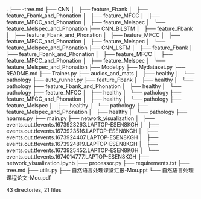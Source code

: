 .
├── -tree.md
├── CNN
│   ├── feature_Fbank
│   ├── feature_Fbank_and_Phonation
│   ├── feature_MFCC
│   ├── feature_MFCC_and_Phonation
│   ├── feature_Melspec
│   └── feature_Melspec_and_Phonation
├── CNN_BiLSTM
│   ├── feature_Fbank
│   ├── feature_Fbank_and_Phonation
│   ├── feature_MFCC
│   ├── feature_MFCC_and_Phonation
│   ├── feature_Melspec
│   └── feature_Melspec_and_Phonation
├── CNN_LSTM
│   ├── feature_Fbank
│   ├── feature_Fbank_and_Phonation
│   ├── feature_MFCC
│   ├── feature_MFCC_and_Phonation
│   ├── feature_Melspec
│   └── feature_Melspec_and_Phonation
├── Model.py
├── Mydataset.py
├── README.md
├── Trainer.py
├── audios_and_mats
│   ├── healthy
│   └── pathology
├── auto_runner.py
├── feature_Fbank
│   ├── healthy
│   └── pathology
├── feature_Fbank_and_Phonation
│   ├── healthy
│   └── pathology
├── feature_MFCC
│   ├── healthy
│   └── pathology
├── feature_MFCC_and_Phonation
│   ├── healthy
│   └── pathology
├── feature_Melspec
│   ├── healthy
│   └── pathology
├── feature_Melspec_and_Phonation
│   ├── healthy
│   └── pathology
├── hparms.py
├── main.py
├── network_visualization
│   ├── events.out.tfevents.1673923263.LAPTOP-ESEN8KGH
│   ├── events.out.tfevents.1673923516.LAPTOP-ESEN8KGH
│   ├── events.out.tfevents.1673924407.LAPTOP-ESEN8KGH
│   ├── events.out.tfevents.1673924819.LAPTOP-ESEN8KGH
│   ├── events.out.tfevents.1673925452.LAPTOP-ESEN8KGH
│   └── events.out.tfevents.1674014777.LAPTOP-ESEN8KGH
├── network_visualization.ipynb
├── processor.py
├── requirements.txt
├── tree.md
├── utils.py
├── 自然语言处理课堂汇报-Mou.ppt
└── 自然语言处理课程论文-Mou.pdf

43 directories, 21 files
